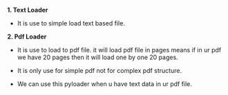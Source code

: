 **1. Text Loader**

- It is use to simple load text based file.

**2. Pdf Loader**

- It is use to load to pdf file. it will load pdf file in pages means if in ur pdf we have 20 pages then it will load one by one 20 pages. 

- It is only use for simple pdf not for complex pdf structure.

- We can use this pyloader when u have text data in ur pdf file.
